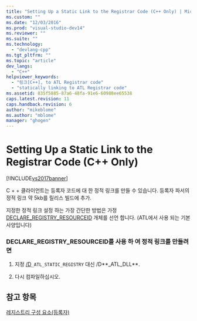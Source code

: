```yaml
---
title: "Setting Up a Static Link to the Registrar Code (C++ Only) | Microsoft Docs"
ms.custom: ""
ms.date: "12/03/2016"
ms.prod: "visual-studio-dev14"
ms.reviewer: ""
ms.suite: ""
ms.technology: 
  - "devlang-cpp"
ms.tgt_pltfrm: ""
ms.topic: "article"
dev_langs: 
  - "C++"
helpviewer_keywords: 
  - "링크[C++], to ATL Registrar code"
  - "statically linking to ATL Registrar code"
ms.assetid: 835f5885-87a6-48fa-91e6-60988ee65538
caps.latest.revision: 11
caps.handback.revision: 6
author: "mikeblome"
ms.author: "mblome"
manager: "ghogen"
---
```

# Setting Up a Static Link to the Registrar Code (C++ Only)
[!INCLUDE[vs2017banner](../assembler/inline/includes/vs2017banner.md)]

C \+ \+ 클라이언트는 등록자 코드에 대 한 정적 링크를 만들 수 있습니다.  등록자 파서의 정적 링크 약 5kb를 릴리스 빌드에 추가.  
  
 지정한 정적 링크 설정 하는 가장 간단한 방법은 가정  [DECLARE\_REGISTRY\_RESOURCEID](../Topic/DECLARE_REGISTRY_RESOURCEID.md) 개체를 선언 합니다.  \(ATL에서 사용 되는 기본 사양입니다\)  
  
### DECLARE\_REGISTRY\_RESOURCEID를 사용 하 여 정적 링크를 만들려면  
  
1.  지정  [\/D](../build/reference/d-preprocessor-definitions.md)`_ATL_STATIC_REGISTRY` 대신 \/D**\_ATL\_DLL**.  
  
2.  다시 컴파일하십시오.  
  
## 참고 항목  
 [레지스트리 구성 요소\(등록자\)](../atl/atl-registry-component-registrar.md)